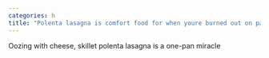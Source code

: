 ```yaml
---
categories: h
title: "Polenta lasagna is comfort food for when youre burned out on pasta"
---
```

Oozing with cheese, skillet polenta lasagna is a one-pan miracle
